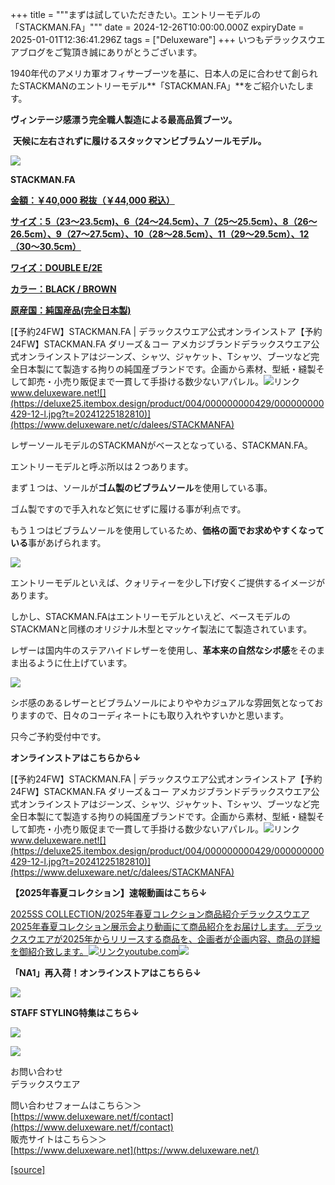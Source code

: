 +++
title = """まずは試していただきたい。エントリーモデルの「STACKMAN.FA」"""
date = 2024-12-26T10:00:00.000Z
expiryDate = 2025-01-01T12:36:41.296Z
tags = ["Deluxeware"]
+++
いつもデラックスウエアブログをご覧頂き誠にありがとうございます。

1940年代のアメリカ軍オフィサーブーツを基に、日本人の足に合わせて創られたSTACKMANのエントリーモデル**「STACKMAN.FA」**をご紹介いたします。

**ヴィンテージ感漂う完全職人製造による最高品質ブーツ。**

 **天候に左右されずに履けるスタックマンビブラムソールモデル。**

[![](https://stat.ameba.jp/user_images/20241213/16/deluxeware/26/ef/j/o0800080015521026713.jpg)](https://stat.ameba.jp/user_images/20241213/16/deluxeware/26/ef/j/o0800080015521026713.jpg)

**STACKMAN.FA**

**[金額：￥40,000 税抜（￥44,000 税込）](https://www.deluxeware.net/c/dalees/STACKMANFA)**

**[サイズ：5（23～23.5cm)、6（24～24.5cm）、7（25～25.5cm）、8（26～26.5cm）、9（27～27.5cm）、10（28～28.5cm）、11（29～29.5cm）、12（30～30.5cm）](https://www.deluxeware.net/c/dalees/STACKMANFA)**

**[ワイズ：DOUBLE E/2E](https://www.deluxeware.net/c/dalees/STACKMANFA)**

**[カラー：BLACK / BROWN](https://www.deluxeware.net/c/dalees/STACKMANFA)**

**[原産国：純国産品(完全日本製)](https://www.deluxeware.net/c/dalees/STACKMANFA)**

[【予約24FW】STACKMAN.FA | デラックスウエア公式オンラインストア【予約24FW】STACKMAN.FA ダリーズ＆コー アメカジブランドデラックスウエア公式オンラインストアはジーンズ、シャツ、ジャケット、Tシャツ、ブーツなど完全日本製にて製造する拘りの純国産ブランドです。企画から素材、型紙・縫製そして卸売・小売り販促まで一貫して手掛ける数少ないアパレル。![リンク](https://c.stat100.ameba.jp/ameblo/symbols/v3.20.0/svg/gray/editor_link.svg)www.deluxeware.net![](https://deluxe25.itembox.design/product/004/000000000429/000000000429-12-l.jpg?t=20241225182810)](https://www.deluxeware.net/c/dalees/STACKMANFA)

レザーソールモデルのSTACKMANがベースとなっている、STACKMAN.FA。

エントリーモデルと呼ぶ所以は２つあります。

まず１つは、ソールが**ゴム製のビブラムソール**を使用している事。

ゴム製ですので手入れなど気にせずに履ける事が利点です。

もう１つはビブラムソールを使用しているため、**価格の面でお求めやすくなっている**事があげられます。

[![](https://stat.ameba.jp/user_images/20241213/16/deluxeware/3a/2a/j/o0800080015521024765.jpg)](https://stat.ameba.jp/user_images/20241213/16/deluxeware/3a/2a/j/o0800080015521024765.jpg)

エントリーモデルといえば、クォリティーを少し下げ安くご提供するイメージがあります。

しかし、STACKMAN.FAはエントリーモデルといえど、ベースモデルのSTACKMANと同様のオリジナル木型とマッケイ製法にて製造されています。

レザーは国内牛のステアハイドレザーを使用し、**革本来の自然なシボ感**をそのまま出るように仕上げています。

[![](https://stat.ameba.jp/user_images/20241213/16/deluxeware/cf/dc/j/o0800080015521024200.jpg)](https://stat.ameba.jp/user_images/20241213/16/deluxeware/cf/dc/j/o0800080015521024200.jpg)

シボ感のあるレザーとビブラムソールによりややカジュアルな雰囲気となっておりますので、日々のコーディネートにも取り入れやすいかと思います。

只今ご予約受付中です。

**オンラインストアはこちらから↓**

[【予約24FW】STACKMAN.FA | デラックスウエア公式オンラインストア【予約24FW】STACKMAN.FA ダリーズ＆コー アメカジブランドデラックスウエア公式オンラインストアはジーンズ、シャツ、ジャケット、Tシャツ、ブーツなど完全日本製にて製造する拘りの純国産ブランドです。企画から素材、型紙・縫製そして卸売・小売り販促まで一貫して手掛ける数少ないアパレル。![リンク](https://c.stat100.ameba.jp/ameblo/symbols/v3.20.0/svg/gray/editor_link.svg)www.deluxeware.net![](https://deluxe25.itembox.design/product/004/000000000429/000000000429-12-l.jpg?t=20241225182810)](https://www.deluxeware.net/c/dalees/STACKMANFA)

**【2025年春夏コレクション】速報動画はこちら↓**

[2025SS COLLECTION/2025年春夏コレクション商品紹介デラックスウエア2025年春夏コレクション展示会より動画にて商品紹介をお届けします。 デラックスウエアが2025年からリリースする商品を、企画者が企画内容、商品の詳細を御紹介致します。![リンク](https://c.stat100.ameba.jp/ameblo/symbols/v3.20.0/svg/gray/editor_link.svg)youtube.com![](https://i.ytimg.com/vi/A71qJSd2lh4/hqdefault.jpg?sqp=-oaymwEXCOADEI4CSFryq4qpAwkIARUAAIhCGAE=&rs=AOn4CLAjvDtZHCLmch_wfz5qqtOMUoi28A&days_since_epoch=20083)](https://youtube.com/playlist?list=PLmcuUjZ67rhnclr762_W-zDg7FyyrNvqF&si=ay6dC5zHR_PxjoLC)

**「NA1」再入荷！オンラインストアはこちらら↓**

[![](https://stat.ameba.jp/user_images/20241224/10/deluxeware/90/fc/j/o1200050015524983776.jpg?caw=800)](https://www.deluxeware.net/c/dalees/NA1)

**STAFF STYLING特集はこちら↓**

[![](https://stat.ameba.jp/user_images/20241205/11/deluxeware/42/a2/j/o1200050015517935293.jpg?caw=800)](https://www.deluxeware.net/f/styling)

[![](https://stat.ameba.jp/user_images/20240315/15/deluxeware/04/7f/j/o0800026015413271803.jpg?caw=800)](https://www.instagram.com/deluxeware/?hl=ja)

お問い合わせ  
デラックスウエア

問い合わせフォームはこちら＞＞  
[https://www.deluxeware.net/f/contact](https://www.deluxeware.net/f/contact)  
販売サイトはこちら＞＞  
[https://www.deluxeware.net](https://www.deluxeware.net/)

[[source]](https://ameblo.jp/deluxeware/entry-12880062703.html)
